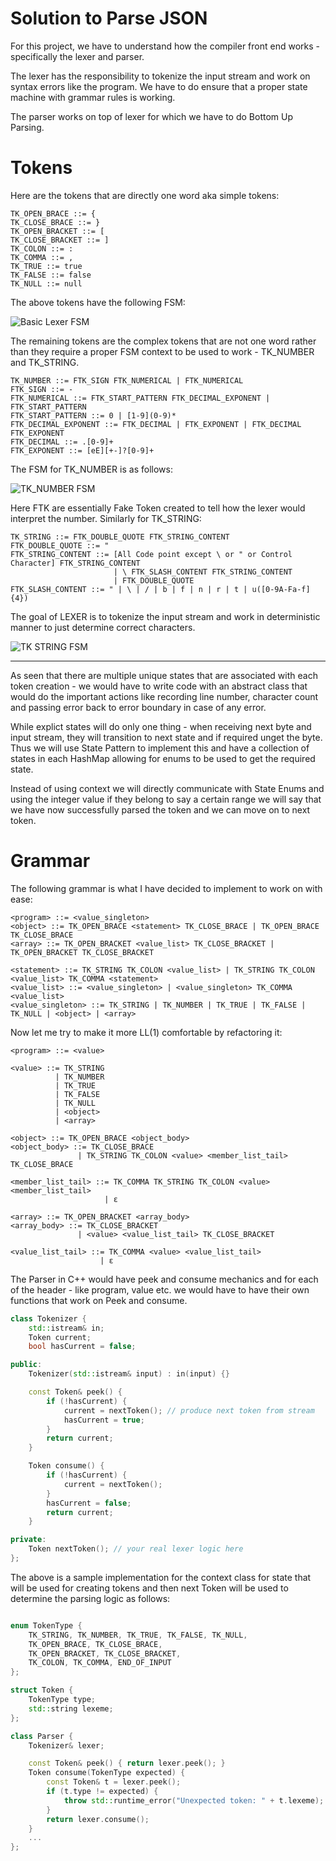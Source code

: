 # Solution to Parse JSON

For this project, we have to understand how the compiler front end works - specifically the lexer and parser.

The lexer has the responsibility to tokenize the input stream and work on syntax errors like the program. We have to do
ensure that a proper state machine with grammar rules is working.

The parser works on top of lexer for which we have to do Bottom Up Parsing.

# Tokens

Here are the tokens that are directly one word aka simple tokens:

```text
TK_OPEN_BRACE ::= {
TK_CLOSE_BRACE ::= }
TK_OPEN_BRACKET ::= [
TK_CLOSE_BRACKET ::= ]
TK_COLON ::= :
TK_COMMA ::= ,
TK_TRUE ::= true
TK_FALSE ::= false
TK_NULL ::= null
```

The above tokens have the following FSM:

![Basic Lexer FSM](./images/BasicLexerStateMachine.png)

The remaining tokens are the complex tokens that are not one word rather than they require a proper FSM context to be 
used to work - TK_NUMBER and TK_STRING.

```
TK_NUMBER ::= FTK_SIGN FTK_NUMERICAL | FTK_NUMERICAL
FTK_SIGN ::= -
FTK_NUMERICAL ::= FTK_START_PATTERN FTK_DECIMAL_EXPONENT | FTK_START_PATTERN
FTK_START_PATTERN ::= 0 | [1-9](0-9)*
FTK_DECIMAL_EXPONENT ::= FTK_DECIMAL | FTK_EXPONENT | FTK_DECIMAL FTK_EXPONENT
FTK_DECIMAL ::= .[0-9]+
FTK_EXPONENT ::= [eE][+-]?[0-9]+
```

The FSM for TK_NUMBER is as follows:

![TK_NUMBER FSM](./images/TK_NUMBER_StateMachine.png)

Here FTK are essentially Fake Token created to tell how the lexer would interpret the number. Similarly for TK_STRING:

```
TK_STRING ::= FTK_DOUBLE_QUOTE FTK_STRING_CONTENT
FTK_DOUBLE_QUOTE ::= "
FTK_STRING_CONTENT ::= [All Code point except \ or " or Control Character] FTK_STRING_CONTENT 
                       | \ FTK_SLASH_CONTENT FTK_STRING_CONTENT 
                       | FTK_DOUBLE_QUOTE
FTK_SLASH_CONTENT ::= " | \ | / | b | f | n | r | t | u([0-9A-Fa-f]{4})
```

The goal of LEXER is to tokenize the input stream and work in deterministic manner to just determine correct characters.

![TK STRING FSM](./images/TK_STRING_StateMachine.png)

---

As seen that there are multiple unique states that are associated with each token creation - we would have to write code
with an abstract class that would do the important actions like recording line number, character count and passing error
back to error boundary in case of any error.

While explict states will do only one thing - when receiving next byte and input stream, they will transition to next 
state and if required unget the byte. Thus we will use State Pattern to implement this and have a collection of states
in each HashMap allowing for enums to be used to get the required state.

Instead of using context we will directly communicate with State Enums and using the integer value if they belong to say
a certain range we will say that we have now successfully parsed the token and we can move on to next token.

# Grammar

The following grammar is what I have decided to implement to work on with ease:

```
<program> ::= <value_singleton>
<object> ::= TK_OPEN_BRACE <statement> TK_CLOSE_BRACE | TK_OPEN_BRACE TK_CLOSE_BRACE
<array> ::= TK_OPEN_BRACKET <value_list> TK_CLOSE_BRACKET | TK_OPEN_BRACKET TK_CLOSE_BRACKET

<statement> ::= TK_STRING TK_COLON <value_list> | TK_STRING TK_COLON <value_list> TK_COMMA <statement>
<value_list> ::= <value_singleton> | <value_singleton> TK_COMMA <value_list>
<value_singleton> ::= TK_STRING | TK_NUMBER | TK_TRUE | TK_FALSE | TK_NULL | <object> | <array>

```

Now let me try to make it more LL(1) comfortable by refactoring it:

```
<program> ::= <value>

<value> ::= TK_STRING 
          | TK_NUMBER 
          | TK_TRUE 
          | TK_FALSE 
          | TK_NULL 
          | <object> 
          | <array>

<object> ::= TK_OPEN_BRACE <object_body>
<object_body> ::= TK_CLOSE_BRACE
               | TK_STRING TK_COLON <value> <member_list_tail> TK_CLOSE_BRACE

<member_list_tail> ::= TK_COMMA TK_STRING TK_COLON <value> <member_list_tail> 
                     | ε

<array> ::= TK_OPEN_BRACKET <array_body>
<array_body> ::= TK_CLOSE_BRACKET
               | <value> <value_list_tail> TK_CLOSE_BRACKET

<value_list_tail> ::= TK_COMMA <value> <value_list_tail> 
                    | ε
```

The Parser in C++ would have peek and consume mechanics and for each of the header - like program, value etc. we would
have to have their own functions that work on Peek and consume.

```cpp
class Tokenizer {
    std::istream& in;
    Token current;
    bool hasCurrent = false;

public:
    Tokenizer(std::istream& input) : in(input) {}

    const Token& peek() {
        if (!hasCurrent) {
            current = nextToken(); // produce next token from stream
            hasCurrent = true;
        }
        return current;
    }

    Token consume() {
        if (!hasCurrent) {
            current = nextToken();
        }
        hasCurrent = false;
        return current;
    }

private:
    Token nextToken(); // your real lexer logic here
};
```

The above is a sample implementation for the context class for state that will be used for creating tokens and then next
Token will be used to determine the parsing logic as follows:

```cpp

enum TokenType {
    TK_STRING, TK_NUMBER, TK_TRUE, TK_FALSE, TK_NULL,
    TK_OPEN_BRACE, TK_CLOSE_BRACE,
    TK_OPEN_BRACKET, TK_CLOSE_BRACKET,
    TK_COLON, TK_COMMA, END_OF_INPUT
};

struct Token {
    TokenType type;
    std::string lexeme;
};

class Parser {
    Tokenizer& lexer;

    const Token& peek() { return lexer.peek(); }
    Token consume(TokenType expected) {
        const Token& t = lexer.peek();
        if (t.type != expected) {
            throw std::runtime_error("Unexpected token: " + t.lexeme);
        }
        return lexer.consume();
    }
    ...
};
```

